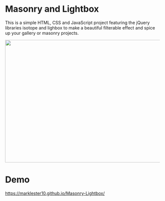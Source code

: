 # Masonry and Lightbox
This is a simple HTML, CSS and JavaScript project featuring the jQuery libraries isotope and lighbox to make a beautiful filterable effect and spice up your gallery or masonry projects.
<p align="center"><img src="ss.PNG" width="900" height="400"></p>

# Demo
https://marklester10.github.io/Masonry-Lightbox/